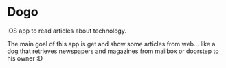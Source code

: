 # Dogo
iOS app to read articles about technology.

The main goal of this app is get and show some articles from web... like a dog that retrieves newspapers and magazines from mailbox or doorstep to his owner :D
